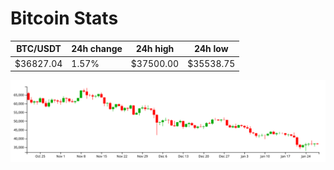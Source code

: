 # Bitcoin Stats

BTC/USDT|24h change|24h high|24h low|
|---|---|---|---|
|$36827.04|1.57%|$37500.00|$35538.75|

<img src="./chart.svg">
